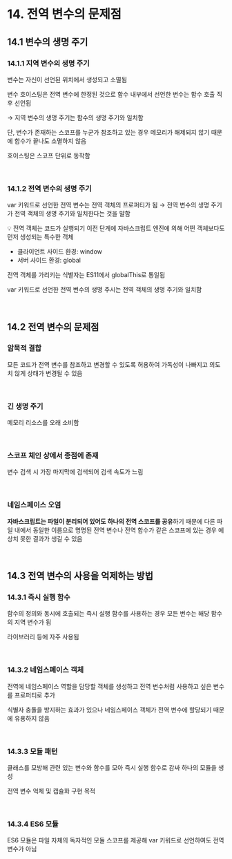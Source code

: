 # 14. 전역 변수의 문제점

## 14.1 변수의 생명 주기

### 14.1.1 지역 변수의 생명 주기

변수는 자신이 선언된 위치에서 생성되고 소멸됨

변수 호이스팅은 전역 변수에 한정된 것으로 함수 내부에서 선언한 변수는 함수 호출 직후 선언됨

→ 지역 변수의 생명 주기는 함수의 생명 주기와 일치함

단, 변수가 존재하는 스코프를 누군가 참조하고 있는 경우 메모리가 해제되지 않기 때문에 함수가 끝나도 소멸하지 않음

호이스팅은 스코프 단위로 동작함

<br>

### 14.1.2 전역 변수의 생명 주기

var 키워드로 선언한 전역 변수는 전역 객체의 프로퍼티가 됨 → 전역 변수의 생명 주기가 전역 객체의 생명 주기와 일치한다는 것을 말함

<aside> 💡 전역 객체는 코드가 실행되기 이전 단계에 자바스크립트 엔진에 의해 어떤 객체보다도 먼저 생성되는 특수한 객체

- 클라이언트 사이드 환경: window
- 서버 사이드 환경: global

전역 객체를 가리키는 식별자는 ES11에서 globalThis로 통일됨

</aside>

var 키워드로 선언한 전역 변수의 생명 주시는 전역 객체의 생명 주기와 일치함

<br>

## 14.2 전역 변수의 문제점

### 암묵적 결합

모든 코드가 전역 변수를 참조하고 변경할 수 있도록 허용하여 가독성이 나빠지고 의도치 않게 상태가 변경될 수 있음

<br>

### 긴 생명 주기

메모리 리소스를 오래 소비함

<br>

### 스코프 체인 상에서 종점에 존재

변수 검색 시 가장 마지막에 검색되어 검색 속도가 느림

<br>

### 네임스페이스 오염

**자바스크립트는 파일이 분리되어 있어도 하나의 전역 스코프를 공유**하기 때문에 다른 파일 내에서 동일한 이름으로 명명된 전역 변수나 전역 함수가 같은 스코프에 있는 경우 예상치 못한 결과가 생길 수 있음

<br>

## 14.3 전역 변수의 사용을 억제하는 방법

### 14.3.1 즉시 실행 함수

함수의 정의와 동시에 호출되는 즉시 실행 함수를 사용하는 경우 모든 변수는 해당 함수의 지역 변수가 됨

라이브러리 등에 자주 사용됨

<br>

### 14.3.2 네임스페이스 객체

전역에 네임스페이스 역할을 담당할 객체를 생성하고 전역 변수처럼 사용하고 싶은 변수를 프로퍼티로 추가

식별자 충돌을 방지하는 효과가 있으나 네임스페이스 객체가 전역 변수에 할당되기 때문에 유용하지 않음

<br>

### 14.3.3 모듈 패턴

클래스를 모방해 관련 있는 변수와 함수를 모아 즉시 실행 함수로 감싸 하나의 모듈을 생성

전역 변수 억제 및 캡슐화 구현 목적

<br>

### 14.3.4 ES6 모듈

ES6 모듈은 파일 자체의 독자적인 모듈 스코프를 제공해 var 키워드로 선언하여도 전역 변수가 아님